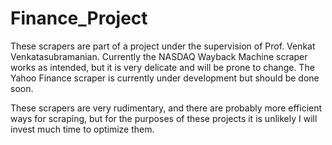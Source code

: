 # Finance_Project

These scrapers are part of a project under the supervision of Prof. Venkat Venkatasubramanian.
Currently the NASDAQ Wayback Machine scraper works as intended, but it is very delicate and will be prone to change.
The Yahoo Finance scraper is currently under development but should be done soon.

These scrapers are very rudimentary, and there are probably more efficient ways for scraping, but for the purposes of these projects it is unlikely I will invest much time to optimize them.

